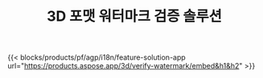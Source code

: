 ﻿---
title: 3D 포맷 워터마크 검증 솔루션 
weight: 7730
url: /ko/verify-watermark
limit: 
description: 3D 파일에서 블라인드 워터마크를 확인합니다.
---
{{< blocks/products/pf/agp/i18n/feature-solution-app url="https://products.aspose.app/3d/verify-watermark/embed&h1&h2" >}}
